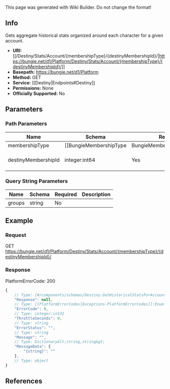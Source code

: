 <span class="wiki-builder">This page was generated with Wiki Builder. Do not change the format!</span>

## Info
Gets aggregate historical stats organized around each character for a given account.

* **URI:** [[/Destiny/Stats/Account/{membershipType}/{destinyMembershipId}/|https://bungie.net/d1/Platform/Destiny/Stats/Account/{membershipType}/{destinyMembershipId}/]]
* **Basepath:** https://bungie.net/d1/Platform
* **Method:** GET
* **Service:** [[Destiny|Endpoints#Destiny]]
* **Permissions:** None
* **Officially Supported:** No

## Parameters
### Path Parameters
Name | Schema | Required | Description
---- | ------ | -------- | -----------
membershipType | [[BungieMembershipType|BungieMembershipType]]:Enum | Yes | The type of account for which info will be extracted.
destinyMembershipId | integer:int64 | Yes | Destiny membership ID.

### Query String Parameters
Name | Schema | Required | Description
---- | ------ | -------- | -----------
groups | string | No | 

## Example
### Request
GET https://bungie.net/d1/Platform/Destiny/Stats/Account/{membershipType}/{destinyMembershipId}/

### Response
PlatformErrorCode: 200
```javascript
{
    // Type: [#/components/schemas/Destiny.GetHistoricalStatsForAccount]
    "Response": null,
    // Type: [[PlatformErrorCodes|Exceptions-PlatformErrorCodes]]:Enum
    "ErrorCode": 0,
    // Type: integer:int32
    "ThrottleSeconds": 0,
    // Type: string
    "ErrorStatus": "",
    // Type: string
    "Message": "",
    // Type: Dictionary&lt;string,string&gt;
    "MessageData": {
        "{string}": ""
    },
    // Type: object
}

```

## References
